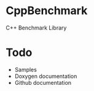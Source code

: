 # CppBenchmark
C++ Benchmark Library

# Todo
* Samples
* Doxygen documentation
* Github documentation